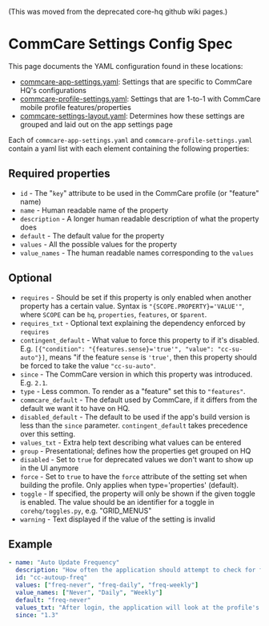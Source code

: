 (This was moved from the deprecated core-hq github wiki pages.)

# CommCare Settings Config Spec

This page documents the YAML configuration found in these locations:
* [commcare-app-settings.yaml](https://github.com/dimagi/core-hq/blob/master/corehq/apps/app_manager/static/app_manager/json/commcare-app-settings.yaml):
Settings that are specific to CommCare HQ's configurations
* [commcare-profile-settings.yaml](https://github.com/dimagi/core-hq/blob/master/corehq/apps/app_manager/static/app_manager/json/commcare-profile-settings.yaml):
Settings that are 1-to-1 with CommCare mobile profile features/properties
* [commcare-settings-layout.yaml](https://github.com/dimagi/core-hq/blob/master/corehq/apps/app_manager/static/app_manager/json/commcare-settings-layout.yaml):
Determines how these settings are grouped and laid out on the app settings page

Each of `commcare-app-settings.yaml` and `commcare-profile-settings.yaml` contain a yaml list
with each element containing the following properties:

## Required properties
* `id` - The "`key`" attribute to be used in the CommCare profile (or "feature" name)
* `name` - Human readable name of the property
* `description` - A longer human readable description of what the property does
* `default` - The default value for the property
* `values` - All the possible values for the property
* `value_names` - The human readable names corresponding to the `values`

## Optional

* `requires` - Should be set if this property is only enabled when another property has a certain value. Syntax is `"{SCOPE.PROPERTY}='VALUE'"`, where `SCOPE` can be `hq`, `properties`, `features`, or `$parent`.
* `requires_txt` - Optional text explaining the dependency enforced by `requires`
* `contingent_default` - What value to force this property to if it's disabled. E.g. `[{"condition": "{features.sense}='true'", "value": "cc-su-auto"}]`, means "if the feature `sense` is `'true'`, then this property should be forced to take the value `"cc-su-auto"`.
* `since` - The CommCare version in which this property was introduced. E.g. `2.1`.
* `type` - Less common. To render as a "feature" set this to `"features"`.
* `commcare_default` - The default used by CommCare, if it differs from the default we want it to have on HQ.
* `disabled_default` - The default to be used if the app's build version is less than the `since` parameter. `contingent_default` takes precedence over this setting.
* `values_txt` - Extra help text describing what values can be entered
* `group` - Presentational; defines how the properties get grouped on HQ 
* `disabled` - Set to `true` for deprecated values we don't want to show up in the UI anymore
* `force` - Set to `true` to have the `force` attribute of the setting set when building the profile. Only applies when type='properties' (default).
* `toggle` - If specified, the property will only be shown if the given toggle is enabled. The value should be an identifier for a toggle in `corehq/toggles.py`, e.g. "GRID_MENUS"
* `warning` - Text displayed if the value of the setting is invalid

## Example
```yaml
- name: "Auto Update Frequency"
  description: "How often the application should attempt to check for form updates. Note that this does not apply to the CommCare binary: if you want to update from CommCare 2.0 to 2.1 you will have to reinstall the application from scratch."
  id: "cc-autoup-freq"
  values: ["freq-never", "freq-daily", "freq-weekly"]
  value_names: ["Never", "Daily", "Weekly"]
  default: "freq-never"
  values_txt: "After login, the application will look at the profile's defined reference for the authoritative location of the newest version. This check will occur with some periodicity since the last successful check based on this property. freq-never disables the automatic check."
  since: "1.3"
```
